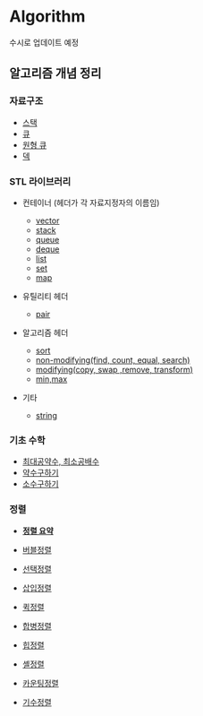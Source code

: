 # Algorithm
수시로 업데이트 예정

## 알고리즘 개념 정리

### 자료구조

- [스택](./algorithm_concept_note/stack.md)
- [큐](./algorithm_concept_note/Queue.md)
- [원형 큐](./algorithm_concept_note/circular_queue.md)
- [덱](./algorithm_concept_note/deque.md)

### STL 라이브러리

* 컨테이너 (헤더가 각 자료지정자의 이름임)
  * [vector](./algorithm_concept_note/STL-Vector.md)  
  * [stack](./algorithm_concept_note/STL-stack.md)  
  * [queue](./algorithm_concept_note/STL-Queue.md)  
  * [deque](./algorithm_concept_note/STL-Deque.md)   
  * [list](./algorithm_concept_note/STL-list.md)  
  * [set](./algorithm_concept_note/STL-set.md)  
  * [map](./algorithm_concept_note/STL-map.md)  
 * 유틸리티 헤더
   
   * [pair](./algorithm_concept_note/STL-pair.md)  
* 알고리즘 헤더
  * [sort](./algorithm_concept_note/STL-sort.md)  
  * [non-modifying(find, count, equal, search)](./algorithm_concept_note/STL-non-modifying.md)  
  * [modifying(copy, swap ,remove, transform)](./algorithm_concept_note/STL-modifying.md)  
  * [min,max](./algorithm_concept_note/STL-min,max.md)  
* 기타
  * [string](./algorithm_concept_note/STL-string.md)  
  
  




### 기초 수학
* [최대공약수, 최소공배수](./algorithm_concept_note/최대공약수,최소공배수.md)  
* [약수구하기](./algorithm_concept_note/약수구하기.md)  
* [소수구하기](./algorithm_concept_note/소수구하기.md)  

### 정렬
* [**정렬 요약**](./algorithm_concept_note/img/정렬정리.png)  

* [버블정렬](./algorithm_concept_note/Bubble_sort.md)
* [선택정렬](./algorithm_concept_note/selection_sort.md)
* [삽입정렬](./algorithm_concept_note/Insertion_sort.md)
* [퀵정렬](./algorithm_concept_note/quick_sort.md)
* [합병정렬](./algorithm_concept_note/merge_sort.md)
* [힙정렬]()
* [셸정렬]()
* [카운팅정렬]()
* [기수정렬]()
